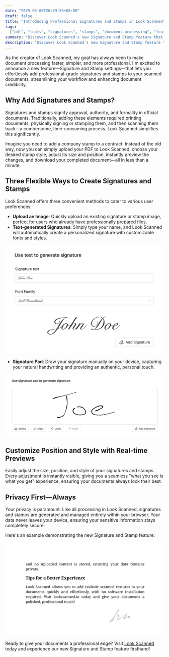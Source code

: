 ```yaml
---
date: "2025-03-06T20:59:55+08:00"
draft: false
title: "Introducing Professional Signatures and Stamps in Look Scanned"
tags:
  ["pdf", "tools", "signatures", "stamps", "document-processing", "features"]
summary: "Discover Look Scanned's new Signature and Stamp feature that lets you add professional signatures and stamps to your documents directly in your browser. Learn about multiple signature creation methods, customization options, and privacy-focused processing."
description: "Discover Look Scanned's new Signature and Stamp feature that lets you add professional signatures and stamps to your documents directly in your browser. Learn about multiple signature creation methods, customization options, and privacy-focused processing."
---
```


As the creator of Look Scanned, my goal has always been to make document processing faster, simpler, and more professional. I'm excited to announce a new feature—Signature and Stamp settings—that lets you effortlessly add professional-grade signatures and stamps to your scanned documents, streamlining your workflow and enhancing document credibility.

## Why Add Signatures and Stamps?

Signatures and stamps signify approval, authority, and formality in official documents. Traditionally, adding these elements required printing documents, physically signing or stamping them, and then scanning them back—a cumbersome, time-consuming process. Look Scanned simplifies this significantly.

Imagine you need to add a company stamp to a contract. Instead of the old way, now you can simply upload your PDF to Look Scanned, choose your desired stamp style, adjust its size and position, instantly preview the changes, and download your completed document—all in less than a minute.

## Three Flexible Ways to Create Signatures and Stamps

Look Scanned offers three convenient methods to cater to various user preferences:

- **Upload an Image**: Quickly upload an existing signature or stamp image, perfect for users who already have professionally prepared files.
- **Text-generated Signatures**: Simply type your name, and Look Scanned will automatically create a personalized signature with customizable fonts and styles.

![Text-generated Signature Example](./use-text-to-generate-signature-example.webp)

- **Signature Pad**: Draw your signature manually on your device, capturing your natural handwriting and providing an authentic, personal touch.

![Signature Pad Example](./use-signature-pad-to-generate-signature-example.webp)

## Customize Position and Style with Real-time Previews

Easily adjust the size, position, and style of your signatures and stamps. Every adjustment is instantly visible, giving you a seamless "what you see is what you get" experience, ensuring your documents always look their best.

## Privacy First—Always

Your privacy is paramount. Like all processing in Look Scanned, signatures and stamps are generated and managed entirely within your browser. Your data never leaves your device, ensuring your sensitive information stays completely secure.

Here's an example demonstrating the new Signature and Stamp feature:

![Signature and Stamp Example](./signature-and-stamp-example.webp)

Ready to give your documents a professional edge? Visit [Look Scanned](https://lookscanned.io) today and experience our new Signature and Stamp feature firsthand!

